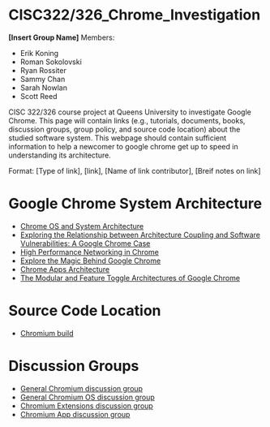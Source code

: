 # CISC322/326_Chrome_Investigation

**[Insert Group Name]**
Members:
* Erik Koning
* Roman Sokolovski
* Ryan Rossiter
* Sammy Chan
* Sarah Nowlan
* Scott Reed

CISC 322/326 course project at Queens University to investigate Google Chrome.
This page will contain links  (e.g., tutorials, documents, books, discussion groups, group policy, and source code location) about the
studied software system. This webpage should contain sufficient information to help a newcomer to google chrome get up to speed in
understanding its architecture.

Format: [Type of link], [link], [Name of link contributor], [Breif notes on link]

# Google Chrome System Architecture
* [Chrome OS and System Architecture](http://sufianalogy.blogspot.com/2012/12/chrome-os-and-system-architecture.html)
* [Exploring the Relationship between Architecture Coupling and Software Vulnerabilities: A Google Chrome Case](https://www.hbs.edu/faculty/Pages/item.aspx?num=52349)
* [High Performance Networking in Chrome](https://www.aosabook.org/en/posa/high-performance-networking-in-chrome.html)
* [Explore the Magic Behind Google Chrome](https://medium.com/@zicodeng/explore-the-magic-behind-google-chrome-c3563dbd2739)
* [Chrome Apps Architecture](https://developer.chrome.com/apps/app_architecture)
* [The Modular and Feature Toggle Architectures of
Google Chrome](http://users.encs.concordia.ca/~pcr/paper/Rahman2018EMSE-preproduction.pdf)


# Source Code Location
* [Chromium build](https://www.chromium.org/developers/how-tos/get-the-code)

# Discussion Groups
* [General Chromium discussion group](https://groups.google.com/a/chromium.org/group/chromium-discuss)
* [General Chromium OS discussion group](https://groups.google.com/a/chromium.org/group/chromium-os-discuss)
* [Chromium Extensions discussion group](https://groups.google.com/a/chromium.org/group/chromium-extensions)
* [Chromium App discussion group](https://groups.google.com/a/chromium.org/group/chromium-apps)

